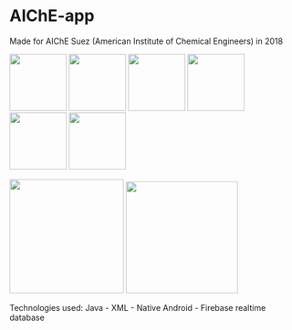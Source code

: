 # AIChE-app
Made for AIChE Suez (American Institute of Chemical Engineers) in 2018

<p float="middle">
  <img src="https://user-images.githubusercontent.com/43136060/187501944-4100ef4d-ba2c-4f7b-99f0-ad6d24a1ef44.jpg" width="100" />
  <img src="https://user-images.githubusercontent.com/43136060/187501954-1456a3f5-376e-4f3d-ad2c-17ead4cb00c6.jpg" width="100" /> 
  <img src="https://user-images.githubusercontent.com/43136060/187501962-b1eefff8-623d-42d0-a432-3540f960b494.jpg" width="100" />
    <img src="https://user-images.githubusercontent.com/43136060/187501971-28d5a1fd-cba7-485b-92b7-73852d777dc6.jpg" width="100" />
    <img src="https://user-images.githubusercontent.com/43136060/187501982-f802c946-6347-44d8-84a4-9b9c4aadcaba.jpg" width="100" />
    <img src="https://user-images.githubusercontent.com/43136060/187501990-1dee976e-8321-4244-a975-f9392b97d915.jpg" width="100" />
</p>

<div>
<a href="https://play.google.com/store/apps/details?id=com.domain.firebaseapp" style="text-decoration: none">
<img src="https://user-images.githubusercontent.com/43136060/187498475-e93eae8a-5cae-4ef0-917a-a84d125c99cb.jpg" width="200" />
  </a> 
  
<a href="https://drive.google.com/file/d/1Da9fcbG1nYYF3wXC6ocva47onVVB_35Q " style="text-decoration: none">
<img src="https://user-images.githubusercontent.com/43136060/187505637-da5644fd-e42d-4159-8ed4-1830b8f669ab.png" width="196" style="border-radius: 16"/>
  </a>
  </div>

  
  
Technologies used: Java - XML - Native Android - Firebase realtime database
